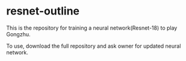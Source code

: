 # resnet-outline

This is the repository for training a neural network(Resnet-18) to play Gongzhu. 

To use, download the full repository and ask owner for updated neural network.
